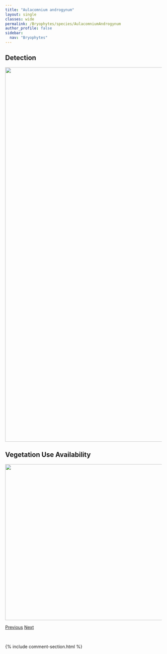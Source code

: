 ```yaml
---
title: "Aulacomnium androgynum"
layout: single
classes: wide
permalink: /Bryophytes/species/AulacomniumAndrogynum
author_profile: false
sidebar:
  nav: "Bryophytes"
---
```


<h2>Detection</h2>

<a href="https://drive.google.com/uc?export=view&id=1kPMUo-jgdlVatIyQaB49ERLUSxkYLOWF">
<img src="https://drive.google.com/uc?export=view&id=1kPMUo-jgdlVatIyQaB49ERLUSxkYLOWF" height = "1200" width = "800">
</a>


<h2>Vegetation Use Availability</h2>

<a href="https://drive.google.com/uc?export=view&id=1HudX1C1hPgQRfUWvqpxiCSfujHhFyKgN">
<img src="https://drive.google.com/uc?export=view&id=1HudX1C1hPgQRfUWvqpxiCSfujHhFyKgN" height = "500" width = "1000">
</a>


<a href="/DevelopmentWebsite/Bryophytes/species/AulacomniumAcuminatum" class="pagination--pager" title="Aulacomnium acuminatum">Previous</a> <a href="/DevelopmentWebsite/Bryophytes/species/AulacomniumTurgidum" class="pagination--pager" title="Aulacomnium turgidum">Next</a>

<p>&nbsp;</p>

{% include comment-section.html %}
